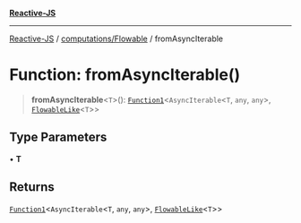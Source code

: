 [**Reactive-JS**](../../../README.md)

***

[Reactive-JS](../../../README.md) / [computations/Flowable](../README.md) / fromAsyncIterable

# Function: fromAsyncIterable()

> **fromAsyncIterable**\<`T`\>(): [`Function1`](../../../functions/type-aliases/Function1.md)\<`AsyncIterable`\<`T`, `any`, `any`\>, [`FlowableLike`](../../interfaces/FlowableLike.md)\<`T`\>\>

## Type Parameters

• **T**

## Returns

[`Function1`](../../../functions/type-aliases/Function1.md)\<`AsyncIterable`\<`T`, `any`, `any`\>, [`FlowableLike`](../../interfaces/FlowableLike.md)\<`T`\>\>
